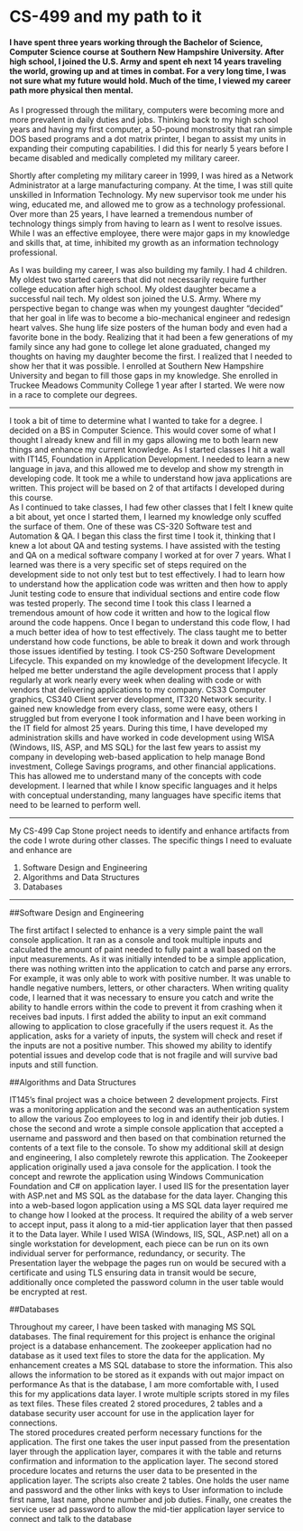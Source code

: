 # CS-499 and my path to it

#### I have spent three years working through the Bachelor of Science, Computer Science course at Southern New Hampshire University.  After high school, I joined the U.S. Army and spent eh next 14 years traveling the world, growing up and at times in combat.  For a very long time, I was not sure what my future would hold.  Much of the time, I viewed my career path more physical then mental.  

As I progressed through the military, computers were becoming more and more prevalent in daily duties and jobs.  Thinking back to my high school years and having my first computer, a 50-pound monstrosity that ran simple DOS based programs and a dot matrix printer, I began to assist my units in expanding their computing capabilities.  I did this for nearly 5 years before I became disabled and medically completed my military career.

Shortly after completing my military career in 1999, I was hired as a Network Administrator at a large manufacturing company.  At the time, I was still quite unskilled in Information Technology.  My new supervisor took me under his wing, educated me, and allowed me to grow as a technology professional.  Over more than 25 years, I have learned a tremendous number of technology things simply from having to learn as I went to resolve issues.  While I was an effective employee, there were major gaps in my knowledge and skills that, at time, inhibited my growth as an information technology professional.  

As I was building my career, I was also building my family.  I had 4 children.  My oldest two started careers that did not necessarily require further college education after high school.  My oldest daughter became a successful nail tech.  My oldest son joined the U.S. Army.  Where my perspective began to change was when my youngest daughter “decided” that her goal in life was to become a bio-mechanical engineer and redesign heart valves.  She hung life size posters of the human body and even had a favorite bone in the body.  Realizing that it had been a few generations of my family since any had gone to college let alone graduated, changed my thoughts on having my daughter become the first.  I realized that I needed to show her that it was possible.  I enrolled at Southern New Hampshire University and began to fill those gaps in my knowledge. She enrolled in Truckee Meadows Community College 1 year after I started.  We were now in a race to complete our degrees.

----

I took a bit of time to determine what I wanted to take for a degree.  I decided on a BS in Computer Science.  This would cover some of what I thought I already knew and fill in my gaps allowing me to both learn new things and enhance my current knowledge.  As I started classes I hit a wall with IT145, Foundation in Application Development.  I needed to learn a new language in java, and this allowed me to develop and show my strength in developing code.   It took me a while to understand how java applications are written.  This project will be based on 2 of that artifacts I developed during this course.  
As I continued to take classes, I had few other classes that I felt I knew quite a bit about, yet once I started them, I learned my knowledge only scuffed the surface of them.  One of these was CS-320 Software test and Automation & QA.  I began this class the first time I took it, thinking that I knew a lot about QA and testing systems.  I have assisted with the testing and QA on a medical software company I worked at for over 7 years.  What I learned was there is a very specific set of steps required on the development side to not only test but to test effectively.  I had to learn how to understand how the application code was written and then how to apply Junit testing code to ensure that individual sections and entire code flow was tested properly.  The second time I took this class I learned a tremendous amount of how code it written and how to the logical flow around the code happens.  Once I began to understand this code flow, I had a much better idea of how to test effectively. The class taught me to better understand how code functions, be able to break it down and work through those issues identified by testing.
I took CS-250 Software Development Lifecycle.  This expanded on my knowledge of the development lifecycle.  It helped me better understand the agile development process that I apply regularly at work nearly every week when dealing with code or with vendors that delivering applications to my company. 
CS33 Computer graphics, CS340 Client server development, IT320 Network security.  I gained new knowledge from every class, some were easy, others I struggled but from everyone I took information and 
I have been working in the IT field for almost 25 years.  During this time, I have developed my administration skills and have worked in code development using WISA (Windows, IIS, ASP, and MS SQL) for the last few years to assist my company in developing web-based application to help manage Bond investment, College Savings programs, and other financial applications. This has allowed me to understand many of the concepts with code development. I learned that while I know specific languages and it helps with conceptual understanding, many languages have specific items that need to be learned to perform well.

-----

My CS-499 Cap Stone project needs to identify and enhance artifacts from the code I wrote during other classes.  The specific things I need to evaluate and enhance are
1.	Software Design and Engineering
2.	Algorithms and Data Structures
3.	Databases
-----
##Software Design and Engineering

The first artifact I selected to enhance is a very simple paint the wall console application.  It ran as a console and took multiple inputs and calculated the amount of paint needed to fully paint a wall based on the input measurements.  As it was initially intended to be a simple application, there was nothing written into the application to catch and parse any errors.  For example, it was only able to work with positive number.  It was unable to handle negative numbers, letters, or other characters.  When writing quality code, I learned that it was necessary to ensure you catch and write the ability to handle errors within the code to prevent it from crashing when it receives bad inputs.  I first added the ability to input an exit command allowing to application to close gracefully if the users request it.  As the application, asks for a variety of inputs, the system will check and reset if the inputs are not a positive number.  This showed my ability to identify potential issues and develop code that is not fragile and will survive bad inputs and still function. 

##Algorithms and Data Structures

IT145’s final project was a choice between 2 development projects.  First was a monitoring application and the second was an authentication system to allow the various Zoo employees to log in and identify their job duties.  I chose the second and wrote a simple console application that accepted a username and password and then based on that combination returned the contents of a text file to the console. To show my additional skill at design and engineering, I also completely rewrote this application. The Zookeeper application originally used a java console for the application.  I took the concept and rewrote the application using Windows Communication Foundation and C# on application layer.  I used IIS for the presentation layer with ASP.net and MS SQL as the database for the data layer.  Changing this into a web-based logon application using a MS SQL data layer required me to change how I looked at the process.  It required the ability of a web server to accept input, pass it along to a mid-tier application layer that then passed it to the Data layer.  While I used WISA (Windows, IIS, SQL, ASP.net) all on a single workstation for development, each piece can be run on its own individual server for performance, redundancy, or security.  The Presentation layer the webpage the pages run on would be secured with a certificate and using TLS ensuring data in transit would be secure, additionally once completed the password column in the user table would be encrypted at rest.  

##Databases

Throughout my career, I have been tasked with managing MS SQL databases.  The final requirement for this project is enhance the original project is a database enhancement.  The zookeeper application had no database as it used text files to store the data for the application.  My enhancement creates a MS SQL database to store the information.  This also allows the information to be stored as it expands with out major impact on performance As that is the database, I am more comfortable with, I used this for my applications data layer.  I wrote multiple scripts stored in my files as text files.  These files created 2 stored procedures, 2 tables and a database security user account for use in the application layer for connections.  
The stored procedures created perform necessary functions for the application.  The first one takes the user input passed from the presentation layer through the application layer, compares it with the table and returns confirmation and information to the application layer.  The second stored procedure locates and returns the user data to be presented in the application layer.
The scripts also create 2 tables.  One holds the user name and password and the other links with keys to User information to include first name, last name, phone number and job duties.  Finally, one creates the service user ad password to allow the mid-tier application layer service to connect and talk to the database

